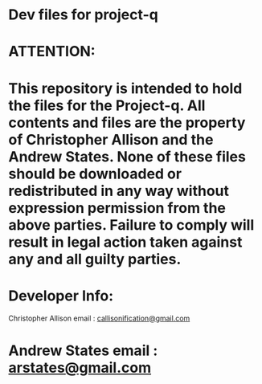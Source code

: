 Dev files for project-q
===========================
ATTENTION:
===========================
This repository is intended to hold the files for the Project-q. All contents and files are the property of Christopher Allison and the Andrew States. None of these files should be downloaded or redistributed in any way without expression permission from the above parties. Failure to comply will result in legal action taken against any and all guilty parties.
===========================
Developer Info:
===========================
Christopher Allison
email : callisonification@gmail.com

Andrew States
email : arstates@gmail.com
===========================
